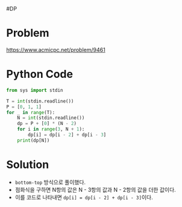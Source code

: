 #DP 
# Problem
https://www.acmicpc.net/problem/9461

# Python Code
```python
from sys import stdin

T = int(stdin.readline())
P = [0, 1, 1]
for _ in range(T):
	N = int(stdin.readline())
	dp = P + [0] * (N - 2)
	for i in range(3, N + 1):
		dp[i] = dp[i - 2] + dp[i - 3]
	print(dp[N])

```

# Solution
- `bottom-top` 방식으로 풀이했다.
- 점화식을 구하면 N항의 값은 N - 3항의 값과  N - 2항의 값을 더한 값이다.
- 이를 코드로 나타내면 `dp[i] = dp[i - 2] + dp[i - 3]`이다.